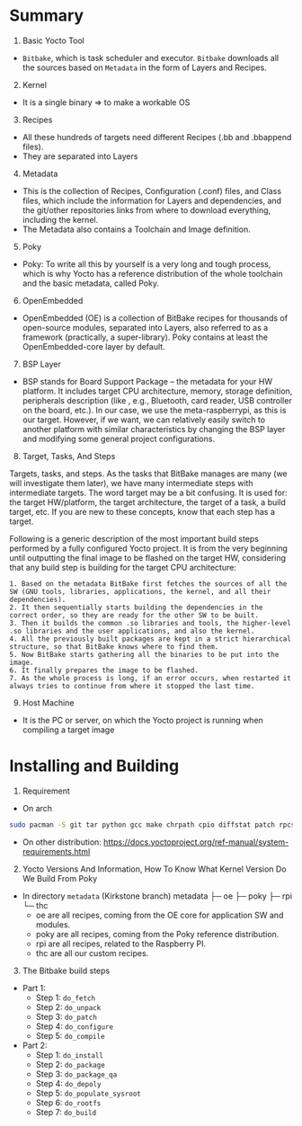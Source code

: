 # Summary

1. Basic Yocto Tool

- `Bitbake`, which is task scheduler and executor. `Bitbake` downloads all the sources based on `Metadata` in the form of Layers and Recipes.

2. Kernel

- It is a single binary => to make a workable OS

3. Recipes

- All these hundreds of targets need different Recipes (.bb and .bbappend files).
- They are separated into Layers

4. Metadata

- This is the collection of Recipes, Configuration (.conf) files, and Class files, which include the information for Layers and dependencies, and the git/other repositories links from where to download everything, including the kernel.
- The Metadata also contains a Toolchain and Image definition.

5. Poky

- Poky: To write all this by yourself is a very long and tough process, which is why Yocto has a reference distribution of the whole toolchain and the basic metadata, called Poky.

6. OpenEmbedded

- OpenEmbedded (OE) is a collection of BitBake recipes for thousands of open-source modules, separated into Layers, also referred to as a framework (practically, a super-library). Poky contains at least the OpenEmbedded-core layer by default.

7. BSP Layer

- BSP stands for Board Support Package – the metadata for your HW platform. It includes target CPU architecture, memory, storage definition, peripherals description (like , e.g., Bluetooth, card reader, USB controller on the board, etc.). In our case, we use the meta-raspberrypi, as this is our target. However, if we want, we can relatively easily switch to another platform with similar characteristics by changing the BSP layer and modifying some general project configurations.

8. Target, Tasks, And Steps

Targets, tasks, and steps. As the tasks that BitBake manages are many (we will investigate them later), we have many intermediate steps with intermediate targets. The word target may be a bit confusing. It is used for: the target HW/platform, the target architecture, the target of a task, a build target, etc. If you are new to these concepts, know that each step has a target.

Following is a generic description of the most important build steps performed by a fully configured Yocto project. It is from the very beginning until outputting the final image to be flashed on the target HW, considering that any build step is building for the target CPU architecture:

    1. Based on the metadata BitBake first fetches the sources of all the SW (GNU tools, libraries, applications, the kernel, and all their dependencies).
    2. It then sequentially starts building the dependencies in the correct order, so they are ready for the other SW to be built.
    3. Then it builds the common .so libraries and tools, the higher-level .so libraries and the user applications, and also the kernel.
    4. All the previously built packages are kept in a strict hierarchical structure, so that BitBake knows where to find them.
    5. Now BitBake starts gathering all the binaries to be put into the image.
    6. It finally prepares the image to be flashed.
    7. As the whole process is long, if an error occurs, when restarted it always tries to continue from where it stopped the last time.

9. Host Machine

- It is the PC or server, on which the Yocto project is running when compiling a target image

# Installing and Building

1. Requirement

- On arch

```bash
sudo pacman -S git tar python gcc make chrpath cpio diffstat patch rpcsvc-proto
```

- On other distribution: https://docs.yoctoproject.org/ref-manual/system-requirements.html

2. Yocto Versions And Information, How To Know What Kernel Version Do We Build From Poky

- In directory `metadata` (Kirkstone branch)
  metadata
  ├─ oe
  ├─ poky
  ├─ rpi
  └─ thc
  - oe are all recipes, coming from the OE core for application SW and modules.
  - poky are all recipes, coming from the Poky reference distribution.
  - rpi are all recipes, related to the Raspberry PI.
  - thc are all our custom recipes.

3. The Bitbake build steps

- Part 1:
  - Step 1: `do_fetch`
  - Step 2: `do_unpack`
  - Step 3: `do_patch`
  - Step 4: `do_configure`
  - Step 5: `do_compile`
- Part 2:
  - Step 1: `do_install`
  - Step 2: `do_package`
  - Step 3: `do_package_qa`
  - Step 4: `do_depoly`
  - Step 5: `do_populate_sysroot`
  - Step 6: `do_rootfs`
  - Step 7: `do_build`
